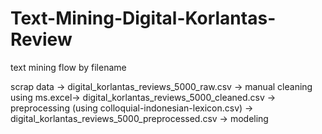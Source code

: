 # Text-Mining-Digital-Korlantas-Review

text mining flow by filename

scrap data -> digital_korlantas_reviews_5000_raw.csv -> manual cleaning using ms.excel-> digital_korlantas_reviews_5000_cleaned.csv -> preprocessing (using colloquial-indonesian-lexicon.csv) -> digital_korlantas_reviews_5000_preprocessed.csv -> modeling

